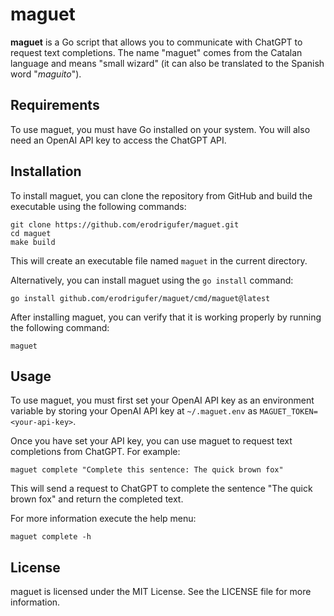 # maguet

**maguet** is a Go script that allows you to communicate with ChatGPT to request text completions.
The name "maguet" comes from the Catalan language and means "small wizard" (it can also be translated to the Spanish word "_maguito_").

## Requirements

To use maguet, you must have Go installed on your system.
You will also need an OpenAI API key to access the ChatGPT API.

## Installation

To install maguet, you can clone the repository from GitHub and build the executable using the following commands:

```
git clone https://github.com/erodrigufer/maguet.git
cd maguet
make build
```

This will create an executable file named `maguet` in the current directory.

Alternatively, you can install maguet using the `go install` command:

```
go install github.com/erodrigufer/maguet/cmd/maguet@latest
```

After installing maguet, you can verify that it is working properly by running the following command:

```
maguet
```

## Usage

To use maguet, you must first set your OpenAI API key as an environment variable by storing your OpenAI API key at `~/.maguet.env` as `MAGUET_TOKEN=<your-api-key>`.

Once you have set your API key, you can use maguet to request text completions from ChatGPT. For example:

```
maguet complete "Complete this sentence: The quick brown fox"
```

This will send a request to ChatGPT to complete the sentence "The quick brown fox" and return the completed text.

For more information execute the help menu:

```
maguet complete -h
```

## License

maguet is licensed under the MIT License. See the LICENSE file for more information.
